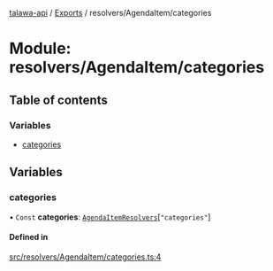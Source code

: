 [talawa-api](../README.md) / [Exports](../modules.md) / resolvers/AgendaItem/categories

# Module: resolvers/AgendaItem/categories

## Table of contents

### Variables

- [categories](resolvers_AgendaItem_categories.md#categories)

## Variables

### categories

• `Const` **categories**: [`AgendaItemResolvers`](types_generatedGraphQLTypes.md#agendaitemresolvers)[``"categories"``]

#### Defined in

[src/resolvers/AgendaItem/categories.ts:4](https://github.com/PalisadoesFoundation/talawa-api/blob/095495b/src/resolvers/AgendaItem/categories.ts#L4)
